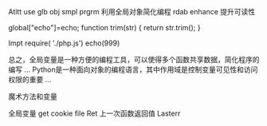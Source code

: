 Atitt use glb obj smpl prgrm 利用全局对象简化编程 rdab enhance 提升可读性

global["echo"]=echo;
function trim(str) {
   return str.trim();
}


Impt
require( './php.js')
echo(999)


总之，全局变量是一种方便的编程工具，可以使得多个函数共享数据，简化程序的编写 ... Python是一种面向对象的编程语言，其中作用域是控制变量可见性和访问权限的重要 ...

魔术方法和变量

全局变量 get cookie file
Ret 上一次函数返回值
Lasterr 
